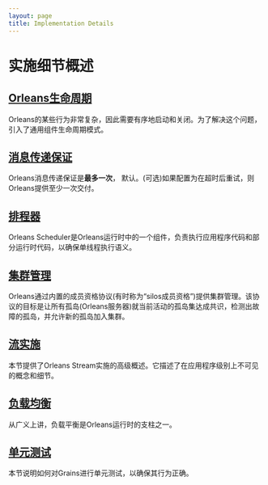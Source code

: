 ```yaml
---
layout: page
title: Implementation Details
---
```


# 实施细节概述

## [Orleans生命周期](orleans_lifecycle.md)

Orleans的某些行为非常复杂，因此需要有序地启动和关闭。为了解决这个问题，引入了通用组件生命周期模式。

## [消息传递保证](messaging_delivery_guarantees.md)

Orleans消息传递保证是**最多一次**， 默认。(可选)如果配置为在超时后重试，则Orleans提供至少一次交付。

## [排程器](scheduler.md)

Orleans Scheduler是Orleans运行时中的一个组件，负责执行应用程序代码和部分运行时代码，以确保单线程执行语义。

## [集群管理](cluster_management.md)

Orleans通过内置的成员资格协议(有时称为“silos成员资格”)提供集群管理。该协议的目标是让所有孤岛(Orleans服务器)就当前活动的孤岛集达成共识，检测出故障的孤岛，并允许新的孤岛加入集群。

## [流实施](streams_implementation.md)

本节提供了Orleans Stream实施的高级概述。它描述了在应用程序级别上不可见的概念和细节。

## [负载均衡](load_balancing.md)

从广义上讲，负载平衡是Orleans运行时的支柱之一。

## [单元测试](testing.md)

本节说明如何对Grains进行单元测试，以确保其行为正确。
